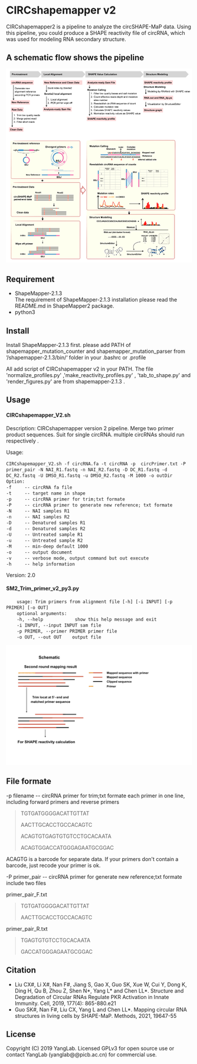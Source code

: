 CIRCshapemapper v2 
============================================
CIRCshapemapper2  is a pipeline to analyze the circSHAPE-MaP data. Using this pipeline, you could produce a SHAPE reactivity file of circRNA, which was used for modeling RNA secondary structure.


A schematic flow shows the pipeline
-------------------------------------

![image](https://github.com/YangLab/CIRCshapemapper/blob/master/CIRCshapemapper%20v2/CIRCshapemapper%20v2%20pipeline.jpg)


Requirement
------------------------------------
* ShapeMapper-2.1.3   
The requirement of ShapeMapper-2.1.3 installation please read the README.md in ShapeMapper2 package. 
* python3

Install
------------------------------------
Install ShapeMapper-2.1.3 first.
please add PATH of shapemapper_mutation_counter and shapemapper_mutation_parser from ’/shapemapper-2.1.3/bin/‘ folder in your .bashrc or .profile

All add script of CIRCshapemapper v2 in your PATH. The file 'normalize_profiles.py' ,'make_reactivity_profiles.py' , 'tab_to_shape.py' and 'render_figures.py' are from  shapemapper-2.1.3 .



Usage
----------------------------------
#### CIRCshapemapper_V2.sh
Description:
	CIRCshapemapper version 2 pipeline. Merge two primer product sequences. Suit for single circRNA. multiple circRNAs should run respectively
.

Usage:

    CIRCshapemapper_V2.sh -f circRNA.fa -t circRNA -p  circPrimer.txt -P primer_pair -N NAI_R1.fastq -n NAI_R2.fastq -D DC_R1.fastq -d DC_R2.fastq -U DMSO_R1.fastq -u DMSO_R2.fastq -M 1000 -o outDir
	Option:
 	-f     -- circRNA fa file
 	-t     -- target name in shape
 	-p     -- circRNA primer for trim;txt formate
 	-P     -- circRNA primer to generate new reference; txt formate
 	-N     -- NAI samples R1
	-n     -- NAI samples R2
 	-D     -- Denatured samples R1
 	-d     -- Denatured samples R2
	-U     -- Untreated sample R1
 	-u     -- Untreated sample R2
	-M     -- min-deep default 1000
	-o     -- output document
	-v     -- verbose mode, output command but out execute
	-h     -- help information

Version: 2.0




#### SM2_Trim_primer_v2_py3.py

		usage: Trim primers from alignment file [-h] [-i INPUT] [-p PRIMER] [-o OUT]
		optional arguments:
		-h, --help            show this help message and exit
		-i INPUT, --input INPUT sam file
		-p PRIMER, --primer PRIMER primer file 
		-o OUT, --out OUT    output file
![image](https://github.com/YangLab/circSHAPEmapper/blob/master/CIRCshapemapper%20v2/003.jpeg)


File formate
----------------------------------

-p  filename   -- circRNA primer for trim;txt formate
each primer in one line, including forward primers and reverse primers
>TGTGATGGGGACATTGTTAT
>
>AACTTGCACCTGCCACAGTC
>
>ACAGTGTGAGTGTGTCCTGCACAATA
>
>ACAGTGGACCATGGGAGAATGCGGAC

ACAGTG is a barcode for separate data. If your primers don't contain a barcode, just recode your primer is ok. 



-P	primer_pair	-- circRNA primer for generate new reference;txt formate 
include two files

primer_pair_F.txt
>TGTGATGGGGACATTGTTAT
>
>AACTTGCACCTGCCACAGTC

primer_pair_R.txt
>TGAGTGTGTCCTGCACAATA
>
>GACCATGGGAGAATGCGGAC
 
 
 

## Citation
- Liu CX#, Li X#, Nan F#, Jiang S, Gao X, Guo SK, Xue W, Cui Y, Dong K, Ding H, Qu B, Zhou Z, Shen N*, Yang L* and Chen LL*. Structure and Degradation of Circular RNAs Regulate PKR Activation in Innate Immunity. Cell, 2019, 177(4): 865-880.e21
- Guo SK#, Nan F#, Liu CX, Yang L and Chen LL*. Mapping circular RNA structures in living cells by SHAPE-MaP. Methods, 2021, 19647-55
## License
Copyright (C) 2019 YangLab. Licensed GPLv3 for open source use or contact YangLab (yanglab@@picb.ac.cn) for commercial use.
